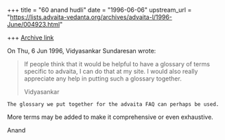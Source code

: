 +++
title = "60 anand hudli"
date = "1996-06-06"
upstream_url = "https://lists.advaita-vedanta.org/archives/advaita-l/1996-June/004923.html"

+++
[Archive link](https://lists.advaita-vedanta.org/archives/advaita-l/1996-June/004923.html)

On Thu, 6 Jun 1996, Vidyasankar Sundaresan wrote:

>
>
> If people think that it would be helpful to have a glossary of terms specific
> to advaita, I can do that at my site. I would also really appreciate any help
> in putting such a glossary together.
>
> Vidyasankar
>

    The glossary we put together for the advaita FAQ can perhaps be used.
  More terms may be added to make it comprehensive or even exhaustive.

 Anand

